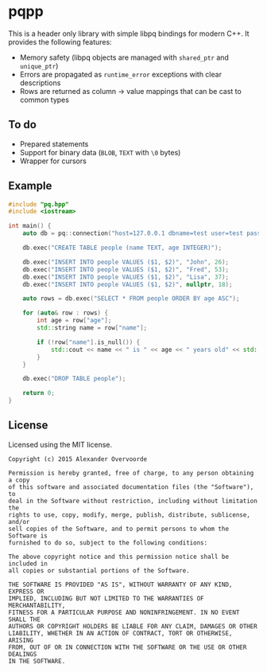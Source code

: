 pqpp
====

This is a header only library with simple libpq bindings for modern C++. It
provides the following features:

* Memory safety (libpq objects are managed with `shared_ptr` and `unique_ptr`)
* Errors are propagated as `runtime_error` exceptions with clear descriptions
* Rows are returned as column -> value mappings that can be cast to common types

To do
-----

* Prepared statements
* Support for binary data (`BLOB`, `TEXT` with `\0` bytes)
* Wrapper for cursors

Example
-------

```c++
#include "pq.hpp"
#include <iostream>

int main() {
    auto db = pq::connection("host=127.0.0.1 dbname=test user=test password=test");

    db.exec("CREATE TABLE people (name TEXT, age INTEGER)");

    db.exec("INSERT INTO people VALUES ($1, $2)", "John", 26);
    db.exec("INSERT INTO people VALUES ($1, $2)", "Fred", 53);
    db.exec("INSERT INTO people VALUES ($1, $2)", "Lisa", 37);
    db.exec("INSERT INTO people VALUES ($1, $2)", nullptr, 18);

    auto rows = db.exec("SELECT * FROM people ORDER BY age ASC");

    for (auto& row : rows) {
        int age = row["age"];
        std::string name = row["name"];

        if (!row["name"].is_null()) {
            std::cout << name << " is " << age << " years old" << std::endl;
        }
    }

    db.exec("DROP TABLE people");

    return 0;
}
```

License
-------

Licensed using the MIT license.

    Copyright (c) 2015 Alexander Overvoorde

    Permission is hereby granted, free of charge, to any person obtaining a copy
    of this software and associated documentation files (the "Software"), to
    deal in the Software without restriction, including without limitation the
    rights to use, copy, modify, merge, publish, distribute, sublicense, and/or
    sell copies of the Software, and to permit persons to whom the Software is
    furnished to do so, subject to the following conditions:

    The above copyright notice and this permission notice shall be included in
    all copies or substantial portions of the Software.

    THE SOFTWARE IS PROVIDED "AS IS", WITHOUT WARRANTY OF ANY KIND, EXPRESS OR
    IMPLIED, INCLUDING BUT NOT LIMITED TO THE WARRANTIES OF MERCHANTABILITY,
    FITNESS FOR A PARTICULAR PURPOSE AND NONINFRINGEMENT. IN NO EVENT SHALL THE
    AUTHORS OR COPYRIGHT HOLDERS BE LIABLE FOR ANY CLAIM, DAMAGES OR OTHER
    LIABILITY, WHETHER IN AN ACTION OF CONTRACT, TORT OR OTHERWISE, ARISING
    FROM, OUT OF OR IN CONNECTION WITH THE SOFTWARE OR THE USE OR OTHER DEALINGS
    IN THE SOFTWARE.
